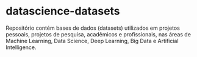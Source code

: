 # datascience-datasets
Repositório contém bases de dados (datasets) utilizados em projetos pessoais, projetos de pesquisa, acadêmicos e profissionais, nas áreas de Machine Learning, Data Science, Deep Learning, Big Data e Artificial Intelligence. 
